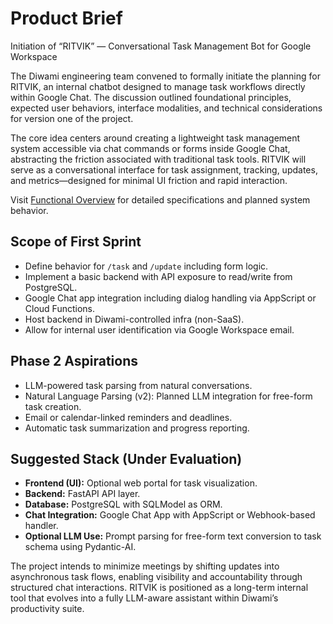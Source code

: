 # Product Brief

Initiation of “RITVIK” — Conversational Task Management Bot for Google Workspace

The Diwami engineering team convened to formally initiate the planning for RITVIK, an internal chatbot designed to manage task workflows directly within Google Chat. The discussion outlined foundational principles, expected user behaviors, interface modalities, and technical considerations for version one of the project.

The core idea centers around creating a lightweight task management system accessible via chat commands or forms inside Google Chat, abstracting the friction associated with traditional task tools. RITVIK will serve as a conversational interface for task assignment, tracking, updates, and metrics—designed for minimal UI friction and rapid interaction.

Visit [Functional Overview](../functional/overview.md) for detailed specifications and planned system behavior.

## Scope of First Sprint
- Define behavior for `/task` and `/update` including form logic.
- Implement a basic backend with API exposure to read/write from PostgreSQL.
- Google Chat app integration including dialog handling via AppScript or Cloud Functions.
- Host backend in Diwami-controlled infra (non-SaaS).
- Allow for internal user identification via Google Workspace email.

## Phase 2 Aspirations
- LLM-powered task parsing from natural conversations.
- Natural Language Parsing (v2): Planned LLM integration for free-form task creation.
- Email or calendar-linked reminders and deadlines.
- Automatic task summarization and progress reporting.

## Suggested Stack (Under Evaluation)
- **Frontend (UI):** Optional web portal for task visualization.
- **Backend:** FastAPI API layer.
- **Database:** PostgreSQL with SQLModel as ORM.
- **Chat Integration:** Google Chat App with AppScript or Webhook-based handler.
- **Optional LLM Use:** Prompt parsing for free-form text conversion to task schema using Pydantic-AI.

The project intends to minimize meetings by shifting updates into asynchronous task flows, enabling visibility and accountability through structured chat interactions. RITVIK is positioned as a long-term internal tool that evolves into a fully LLM-aware assistant within Diwami’s productivity suite.